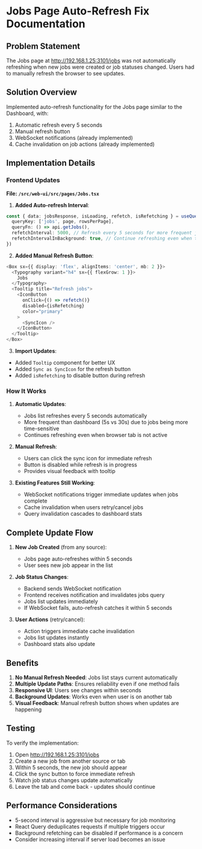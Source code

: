 # Jobs Page Auto-Refresh Fix Documentation

## Problem Statement
The Jobs page at http://192.168.1.25:3101/jobs was not automatically refreshing when new jobs were created or job statuses changed. Users had to manually refresh the browser to see updates.

## Solution Overview
Implemented auto-refresh functionality for the Jobs page similar to the Dashboard, with:
1. Automatic refresh every 5 seconds
2. Manual refresh button
3. WebSocket notifications (already implemented)
4. Cache invalidation on job actions (already implemented)

## Implementation Details

### Frontend Updates

**File: `/src/web-ui/src/pages/Jobs.tsx`**

1. **Added Auto-refresh Interval**:
```typescript
const { data: jobsResponse, isLoading, refetch, isRefetching } = useQuery({
  queryKey: ['jobs', page, rowsPerPage],
  queryFn: () => api.getJobs(),
  refetchInterval: 5000, // Refresh every 5 seconds for more frequent job updates
  refetchIntervalInBackground: true, // Continue refreshing even when tab is not active
})
```

2. **Added Manual Refresh Button**:
```typescript
<Box sx={{ display: 'flex', alignItems: 'center', mb: 2 }}>
  <Typography variant="h4" sx={{ flexGrow: 1 }}>
    Jobs
  </Typography>
  <Tooltip title="Refresh jobs">
    <IconButton 
      onClick={() => refetch()} 
      disabled={isRefetching}
      color="primary"
    >
      <SyncIcon />
    </IconButton>
  </Tooltip>
</Box>
```

3. **Import Updates**:
- Added `Tooltip` component for better UX
- Added `Sync as SyncIcon` for the refresh button
- Added `isRefetching` to disable button during refresh

### How It Works

1. **Automatic Updates**:
   - Jobs list refreshes every 5 seconds automatically
   - More frequent than dashboard (5s vs 30s) due to jobs being more time-sensitive
   - Continues refreshing even when browser tab is not active

2. **Manual Refresh**:
   - Users can click the sync icon for immediate refresh
   - Button is disabled while refresh is in progress
   - Provides visual feedback with tooltip

3. **Existing Features Still Working**:
   - WebSocket notifications trigger immediate updates when jobs complete
   - Cache invalidation when users retry/cancel jobs
   - Query invalidation cascades to dashboard stats

## Complete Update Flow

1. **New Job Created** (from any source):
   - Jobs page auto-refreshes within 5 seconds
   - User sees new job appear in the list

2. **Job Status Changes**:
   - Backend sends WebSocket notification
   - Frontend receives notification and invalidates jobs query
   - Jobs list updates immediately
   - If WebSocket fails, auto-refresh catches it within 5 seconds

3. **User Actions** (retry/cancel):
   - Action triggers immediate cache invalidation
   - Jobs list updates instantly
   - Dashboard stats also update

## Benefits

1. **No Manual Refresh Needed**: Jobs list stays current automatically
2. **Multiple Update Paths**: Ensures reliability even if one method fails
3. **Responsive UI**: Users see changes within seconds
4. **Background Updates**: Works even when user is on another tab
5. **Visual Feedback**: Manual refresh button shows when updates are happening

## Testing

To verify the implementation:

1. Open http://192.168.1.25:3101/jobs
2. Create a new job from another source or tab
3. Within 5 seconds, the new job should appear
4. Click the sync button to force immediate refresh
5. Watch job status changes update automatically
6. Leave the tab and come back - updates should continue

## Performance Considerations

- 5-second interval is aggressive but necessary for job monitoring
- React Query deduplicates requests if multiple triggers occur
- Background refetching can be disabled if performance is a concern
- Consider increasing interval if server load becomes an issue